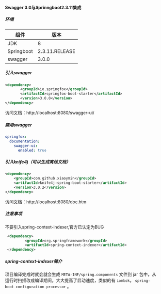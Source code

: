 #### Swagger 3.0与Sprinngboot2.3.11集成

##### 环境

| 组件       | 版本           |
| ---------- | -------------- |
| JDK        | 8              |
| Springboot | 2.3.11.RELEASE |
| swagger    | 3.0.0          |

##### 引入swagger

```xml
<dependency>
       <groupId>io.springfox</groupId>
       <artifactId>springfox-boot-starter</artifactId>
       <version>3.0.0</version>
</dependency>
```

访问文档：http://localhost:8080/swagger-ui/

##### 禁用swagger

```yaml
springfox:
  documentation:
    swagger-ui:
      enabled: true
```



##### 引入knife4j（可以生成离线文档）

```xml
<dependency>
    <groupId>com.github.xiaoymin</groupId>
    <artifactId>knife4j-spring-boot-starter</artifactId>
    <version>3.0.2</version>
</dependency>
```

访问文档：http://localhost:8080/doc.htm

##### 注意事项

不要引入spring-context-indexer,官方已认定为BUG

[Springfox swagger2 @Component does not get indexed by Spring Framework 5 spring-context-indexer]: https://github.com/springfox/springfox/issues/2451

```xml
 <dependency>
         <groupId>org.springframework</groupId>
         <artifactId>spring-context-indexer</artifactId>
 </dependency>
```

##### spring-context-indexer简介

项目编译完成时就会就会生成 `META-INF/spring.components` 文件到 jar 包中，从运行时扫描改成编译期间，大大提高了启动速度，类似的有 `Lombok`， `spring-boot-configuration-processor` 。
